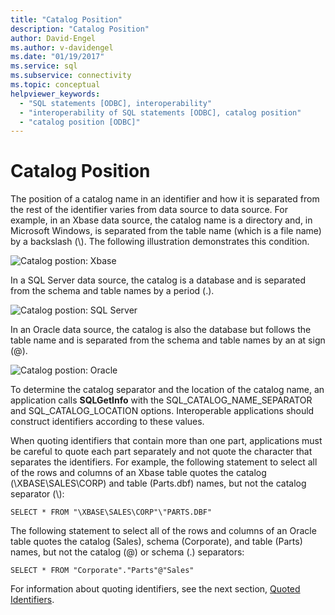 ```yaml
---
title: "Catalog Position"
description: "Catalog Position"
author: David-Engel
ms.author: v-davidengel
ms.date: "01/19/2017"
ms.service: sql
ms.subservice: connectivity
ms.topic: conceptual
helpviewer_keywords:
  - "SQL statements [ODBC], interoperability"
  - "interoperability of SQL statements [ODBC], catalog position"
  - "catalog position [ODBC]"
---
```

# Catalog Position
The position of a catalog name in an identifier and how it is separated from the rest of the identifier varies from data source to data source. For example, in an Xbase data source, the catalog name is a directory and, in Microsoft Windows, is separated from the table name (which is a file name) by a backslash (\\). The following illustration demonstrates this condition.  
  
 ![Catalog postion: Xbase](../../../odbc/reference/develop-app/media/ch0801.gif "ch0801")  
  
 In a SQL Server data source, the catalog is a database and is separated from the schema and table names by a period (.).  
  
 ![Catalog postion: SQL Server](../../../odbc/reference/develop-app/media/ch0802.gif "ch0802")  
  
 In an Oracle data source, the catalog is also the database but follows the table name and is separated from the schema and table names by an at sign (@).  
  
 ![Catalog postion: Oracle](../../../odbc/reference/develop-app/media/ch0803.gif "ch0803")  
  
 To determine the catalog separator and the location of the catalog name, an application calls **SQLGetInfo** with the SQL_CATALOG_NAME_SEPARATOR and SQL_CATALOG_LOCATION options. Interoperable applications should construct identifiers according to these values.  
  
 When quoting identifiers that contain more than one part, applications must be careful to quote each part separately and not quote the character that separates the identifiers. For example, the following statement to select all of the rows and columns of an Xbase table quotes the catalog (\XBASE\SALES\CORP) and table (Parts.dbf) names, but not the catalog separator (\\):  
  
```  
SELECT * FROM "\XBASE\SALES\CORP"\"PARTS.DBF"  
```  
  
 The following statement to select all of the rows and columns of an Oracle table quotes the catalog (Sales), schema (Corporate), and table (Parts) names, but not the catalog (@) or schema (.) separators:  
  
```  
SELECT * FROM "Corporate"."Parts"@"Sales"  
```  
  
 For information about quoting identifiers, see the next section, [Quoted Identifiers](../../../odbc/reference/develop-app/quoted-identifiers.md).
